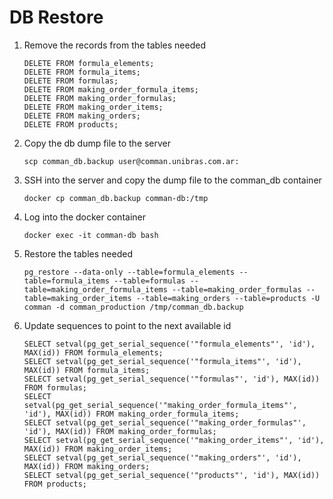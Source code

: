 # DB Restore

1. Remove the records from the tables needed
    ```
    DELETE FROM formula_elements;
    DELETE FROM formula_items;
    DELETE FROM formulas;
    DELETE FROM making_order_formula_items;
    DELETE FROM making_order_formulas;
    DELETE FROM making_order_items;
    DELETE FROM making_orders;
    DELETE FROM products;
    ```
1. Copy the db dump file to the server

    `scp comman_db.backup user@comman.unibras.com.ar:`

1. SSH into the server and copy the dump file to the comman_db container

    `docker cp comman_db.backup comman-db:/tmp`

1. Log into the docker container

    `docker exec -it comman-db bash`

1. Restore the tables needed

    `pg_restore --data-only --table=formula_elements --table=formula_items --table=formulas --table=making_order_formula_items --table=making_order_formulas --table=making_order_items --table=making_orders --table=products -U comman -d comman_production /tmp/comman_db.backup`

1. Update sequences to point to the next available id

    ```
    SELECT setval(pg_get_serial_sequence('"formula_elements"', 'id'), MAX(id)) FROM formula_elements;
    SELECT setval(pg_get_serial_sequence('"formula_items"', 'id'), MAX(id)) FROM formula_items;
    SELECT setval(pg_get_serial_sequence('"formulas"', 'id'), MAX(id)) FROM formulas;
    SELECT setval(pg_get_serial_sequence('"making_order_formula_items"', 'id'), MAX(id)) FROM making_order_formula_items;
    SELECT setval(pg_get_serial_sequence('"making_order_formulas"', 'id'), MAX(id)) FROM making_order_formulas;
    SELECT setval(pg_get_serial_sequence('"making_order_items"', 'id'), MAX(id)) FROM making_order_items;
    SELECT setval(pg_get_serial_sequence('"making_orders"', 'id'), MAX(id)) FROM making_orders;
    SELECT setval(pg_get_serial_sequence('"products"', 'id'), MAX(id)) FROM products;
    ```
